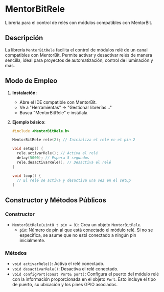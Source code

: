 # MentorBitRele

Librería para el control de relés con módulos compatibles con MentorBit.

## Descripción

La librería `MentorBitRele` facilita el control de módulos relé de un canal compatibles con MentorBit. Permite activar y desactivar relés de manera sencilla, ideal para proyectos de automatización, control de iluminación y más.

## Modo de Empleo

1.  **Instalación:**
    * Abre el IDE compatible con MentorBit.
    * Ve a "Herramientas" -> "Gestionar librerías..."
    * Busca "MentorBitRele" e instálala.

2.  **Ejemplo básico:**

    ```c++
    #include <MentorBitRele.h>

    MentorBitRele rele(2); // Inicializa el relé en el pin 2

    void setup() {
      rele.activarRele(); // Activa el relé
      delay(5000); // Espera 5 segundos
      rele.desactivarRele(); // Desactiva el relé
    }

    void loop() {
      // El relé se activa y desactiva una vez en el setup
    }
    ```

## Constructor y Métodos Públicos

### Constructor

* `MentorBitRele(uint8_t pin = 0)`: Crea un objeto `MentorBitRele`.
    * `pin`: Número de pin al que está conectado el módulo relé. Si no se especifica, se asume que no está conectado a ningún pin inicialmente.

### Métodos

* `void activarRele()`: Activa el relé conectado.
* `void desactivarRele()`: Desactiva el relé conectado.
* `void configPort(const Port& port)`: Configura el puerto del módulo relé con la información proporcionada en el objeto `Port`. Esto incluye el tipo de puerto, su ubicación y los pines GPIO asociados.
